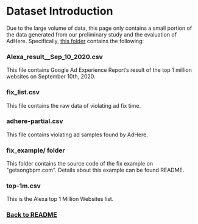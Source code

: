 Dataset Introduction
==
Due to the large volume of data, this page only contains 
a small portion of the data generated from our preliminary study and the evaluation of AdHere. 
Specifically, [this folder](https://github.com/adhere-tech/adhere-tech.github.io/tree/master/Data) contains the following: 

### Alexa_result__Sep_10_2020.csv

This file contains Google Ad Experience Report’s result 
of the top 1 million websites on September 10th, 2020.

### fix_list.csv

This file contains the raw data of violating ad fix time.

### adhere-partial.csv

This file contains violating ad samples found by AdHere.

### fix_example/ folder

This folder contains the source code of the fix example on "getsongbpm.com". 
Details about this example can be found README.

### top-1m.csv

This is the Alexa top 1 Million Websites list.

### [Back to README](https://adhere-tech.github.io/)
